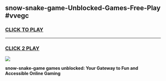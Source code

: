 
## snow-snake-game-Unblocked-Games-Free-Play #vvegc
<h3>
<a href="https://us.freeplayer.one?title=snow-snake-game&ref=9M">CLICK TO PLAY</a></h3>
<hr>

<h3>
<a href="https://us.freeplayer.one?title=snow-snake-game&ref=9M">CLICK 2 PLAY</a>
  
</h3>

<a href="https://us.freeplayer.one?title=snow-snake-game&ref=9M"><img src="https://clearcache.store/games.png"></a>


**snow-snake-game games unblocked: Your Gateway to Fun and Accessible Online Gaming**
